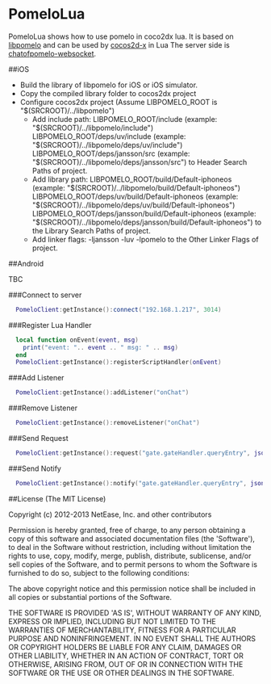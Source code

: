 PomeloLua
==================
PomeloLua shows how to use pomelo in coco2dx lua.
It is based on [libpomelo](https://github.com/NetEase/libpomelo) and can be used by [cocos2d-x](https://github.com/cocos2d/cocos2d-x) in Lua
The server side is [chatofpomelo-websocket](https://github.com/NetEase/chatofpomelo-websocket).

##iOS

* Build the library of libpomelo for iOS or iOS simulator. 
* Copy the compiled library folder to cocos2dx project
* Configure cocos2dx project (Assume LIBPOMELO_ROOT is "$(SRCROOT)/../libpomelo")
	* Add include path: 
      LIBPOMELO_ROOT/include (example: "$(SRCROOT)/../libpomelo/include")
      LIBPOMELO_ROOT/deps/uv/include (example: "$(SRCROOT)/../libpomelo/deps/uv/include")
      LIBPOMELO_ROOT/deps/jansson/src (example: "$(SRCROOT)/../libpomelo/deps/jansson/src")
      to Header Search Paths of project.
	* Add library path: 
      LIBPOMELO_ROOT/build/Default-iphoneos 
      (example: "$(SRCROOT)/../libpomelo/build/Default-iphoneos")
      LIBPOMELO_ROOT/deps/uv/build/Default-iphoneos
      (example: "$(SRCROOT)/../libpomelo/deps/uv/build/Default-iphoneos")
      LIBPOMELO_ROOT/deps/jansson/build/Default-iphoneos
      (example: "$(SRCROOT)/../libpomelo/deps/jansson/build/Default-iphoneos")
      to the Library Search Paths of project. 
	* Add linker flags: 
      -ljansson
      -luv
      -lpomelo
      to the Other Linker Flags of project.

##Android

TBC

###Connect to server

``` lua
  PomeloClient:getInstance():connect("192.168.1.217", 3014)
```

###Register Lua Handler

``` lua
  local function onEvent(event, msg)
    print("event: ".. event .. " msg: " .. msg)
  end
  PomeloClient:getInstance():registerScriptHandler(onEvent)
```

###Add Listener

``` lua
  PomeloClient:getInstance():addListener("onChat")
```

###Remove Listener

``` lua
  PomeloClient:getInstance():removeListener("onChat")
```

###Send Request

``` lua
  PomeloClient:getInstance():request("gate.gateHandler.queryEntry", json.encode(data))
```

###Send Notify

``` lua
  PomeloClient:getInstance():notify("gate.gateHandler.queryEntry", json.encode(data))
```

##License
(The MIT License)

Copyright (c) 2012-2013 NetEase, Inc. and other contributors

Permission is hereby granted, free of charge, to any person obtaining a copy of this software and associated documentation files (the 'Software'), to deal in the Software without restriction, including without limitation the rights to use, copy, modify, merge, publish, distribute, sublicense, and/or sell copies of the Software, and to permit persons to whom the Software is furnished to do so, subject to the following conditions:

The above copyright notice and this permission notice shall be included in all copies or substantial portions of the Software.

THE SOFTWARE IS PROVIDED 'AS IS', WITHOUT WARRANTY OF ANY KIND, EXPRESS OR IMPLIED, INCLUDING BUT NOT LIMITED TO THE WARRANTIES OF MERCHANTABILITY, FITNESS FOR A PARTICULAR PURPOSE AND NONINFRINGEMENT. IN NO EVENT SHALL THE AUTHORS OR COPYRIGHT HOLDERS BE LIABLE FOR ANY CLAIM, DAMAGES OR OTHER LIABILITY, WHETHER IN AN ACTION OF CONTRACT, TORT OR OTHERWISE, ARISING FROM, OUT OF OR IN CONNECTION WITH THE SOFTWARE OR THE USE OR OTHER DEALINGS IN THE SOFTWARE.

